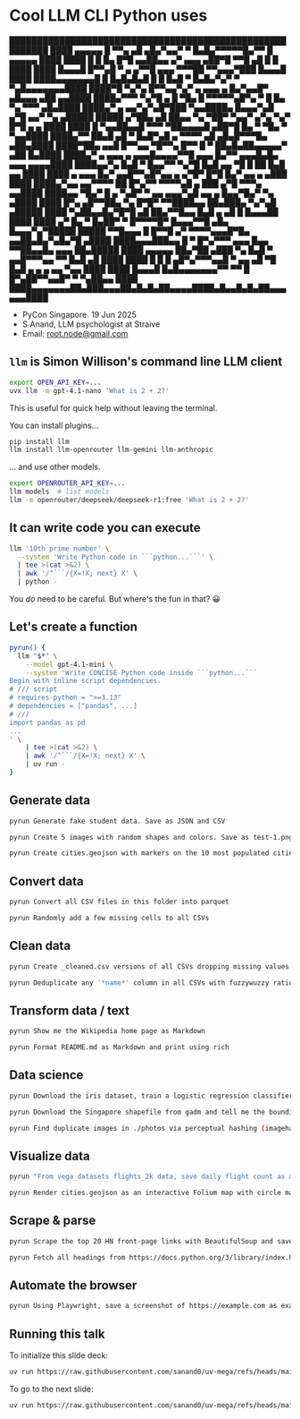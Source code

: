 # Cool LLM CLI Python uses

█████████████████████████████████████████████████████████
████ ▄▄▄▄▄ █ ▀▀▄ ▄█ ▄█▄▀▄▄▀ ▀ █▄█▄▀▀▀▀▀█▄▀▀ █ ▄▄▄▄▄ ████
████ █ █ █▄ █▀█ ▄▄██▄▄ ▄▀ ▄▄▄ ▄██▀█ ▀▀█ ▄█ █ █ ████
████ █▄▄▄█ █▀▀▄█ ▀ ▄ ▄▀▀█ ▄▄▄ ▀▀▀██ ▀▀▄▄▄▀███ █▄▄▄█ ████
████▄▄▄▄▄▄▄█ █ █▄█▄█▄█ █ █ █▄█ ▀ █▄█▄▀▄▀ ▀ ▀▄█▄▄▄▄▄▄▄████
████▀█ ▀▄▀▄ █▀▀▄▄▀▄▀ ▄ ▄▄▄ ▄ █▄▀▄▄█▀ ▄█▄▄▄ ▄██ ▄▄████
████▄▀▀▀ ▀▄▀█ ▄ █ ▀█▄ █ ▀▀▀▀▀▄█▀▄ ▀ █ █▄ ▀▄ ▀▀▀ ▄█▄████
████▄▀ ▄ ▄▄▀▄▀▄█▀███ ▀▄▄████▄ █▄▄▄▀▄█ ▄▀█ ▄▄▀ ▀▄ ▄█████
█████ ▄▀██▄ ▄█ ██▄▄ ▀▄ ▀██▀ ▀▄▄▀ ▄▀▄ ▀▄▀ █▀█ ▄ ▄ ████
████ █ ▀▄▄██▄▄█ ▀▀▀ ▀██▄▄▄▄█ ▄██▀█ █▄ ▀ ▀█▄ ▀ ▀▄▄████
████▄▀▀ ██▄█ ▄█ ▀ █▄█▀▄█ ▄ ▀▀▀▀ ▄█ ▄█▄█▀▀▀█▄ ▄██▄████
████▀██▄ ▄▄█ █▀▀▄▄ ▀█▀▀▄ █▀▀ █ ▀ ██▄█▄██▄▄▄▄▄▀ ▄██ █▄████
████▄▀ ▄ ▄▄▄ ▄ ▄▄▄█▄▄▄▄▀▀█ ▄▄▄ █▄▀▀ ▄▄▄█▄█▄ ▄▄▄ ▄▄▄▄████
████▄▄▀▄ █▄█ ▀ █▄▄▀▀ ▀▄▀█ █▄█ ▄▄ ▀█ █ ██ █▄█ ▄▄ ████
████ ▄ ▄▄▄ █▄▀ ▄▄█▀▀▄█▀▄▄ ▄ ▄▀█▀ █▀█ █▄▀ ▄▄ ▄ ▄███ ████
████▄▀▄▄ ▄▄▀▀▀▀ ██ █▀▄▀▀ ▀▀▀▀▄█ ▄ ███ ▄▀█ ▀▀▀▄ ▄▄████
████▄▄ ▀█▄▀ █ ▄ ▀▄█▀ ▀ ▄▄ ▄▄▄▀▄█ ▄▄ ▄ █▄▄▀█▄▀ ▀▄ ▄████
████ █▀▄ ▄█▀▀██▄ ▀▄ █▀█▀ ▀▀████▄▄ ██▄███▄ ▀▄▀▄█ ▄█████
████ ▀▄██▄▄█▄▀█▀█ ▄█ ██▄▀▀█▄▄ █▄█ ▄ ▄█ █ █▄▄▄██ ████
████ ▄▀ █▄ ▀ █▄██▀ ▀ █▀▀▀▀█▀ █▄▄▄▀▀█ ▄█▄ █▄▄▄▀▄▀█████
█████ ▀▀█▄▄▄ █ █▀▀█ ▄▀ ▀▀▀▀▄▄▄█▀█▄ ▄▄██▄█▄▀▄█▄▀█ ▄████
████▄▄▄███▄▄ █ ▀ █▀▄▀▀▀ ▄▄▄ █▄▄ ▀▀██▄▄█▄ ▄▄▄ ██▄█████
████ ▄▄▄▄▄ ██▄▀██ ▄███ ▀▄ █▄█ ▀ ▄▄█▀▀▀▄▄ ▀▀ █▄█ ▄█ ████
████ █ █ █ ▄█▀▄▀▀▀▄▄█ ▀ ▄▄ ▄█ ▀█ █▄█ ▄ ▄ ▄ ▄▄ ▀▄▄ ████
████ █▄▄▄█ █▄█▄▄▄▄▄▄▄▀▀ ▀▀ █ █▀▄██▀▀▄▄█▀ ▀ ▀▄██▄▄ ████
████▄▄▄▄▄▄▄██▄███▄▄▄██▄█▄█▄██▄▄▄▄████▄█▄▄█▄█▄██▄▄▄▄▄▄████

- PyCon Singapore. 19 Jun 2025
- S Anand, LLM psychologist at Straive
- Email: root.node@gmail.com

<!--

https://github.com/sanand0/talks/blob/main/2025-06-pycon-sg/llm-cli.md

https://api.qrserver.com/v1/create-qr-code/?size=150x150&data=https://github.com/sanand0/talks/blob/main/2025-06-pycon-sg/llm-cli.md

uvx --with pyqrcode qr2text --encode-text 'https://github.com/sanand0/talks/blob/main/2025-06-pycon-sg/llm-cli.md'
-->

## `llm` is Simon Willison's command line LLM client

```bash
export OPEN_API_KEY=...
uvx llm -m gpt-4.1-nano 'What is 2 + 2?'
```

This is useful for quick help without leaving the terminal.

You can install plugins...

```bash
pip install llm
llm install llm-openrouter llm-gemini llm-anthropic
```

... and use other models.

```bash
export OPENROUTER_API_KEY=...
llm models  # list models
llm -m openrouter/deepseek/deepseek-r1:free 'What is 2 + 2?'
```

## It can write code you can execute

````bash
llm '10th prime number' \
  --system 'Write Python code in ```python...```' \
  | tee >(cat >&2) \
  | awk '/^```/{X=!X; next} X' \
  | python -
````

You _do_ need to be careful.
But where's the fun in that? 😀

## Let's create a function

````bash
pyrun() {
  llm "$*" \
    --model gpt-4.1-mini \
    --system 'Write CONCISE Python code inside ```python...```
Begin with inline script dependencies.
# /// script
# requires-python = ">=3.13"
# dependencies = ["pandas", ...]
# ///
import pandas as pd
...
' \
    | tee >(cat >&2) \
    | awk '/^```/{X=!X; next} X' \
    | uv run -
}
````

## Generate data

```bash
pyrun Generate fake student data. Save as JSON and CSV
```

```bash
pyrun Create 5 images with random shapes and colors. Save as test-1.png, ...
```

```bash
pyrun Create cities.geojson with markers on the 10 most populated cities
```

## Convert data

```bash
pyrun Convert all CSV files in this folder into parquet
```

```bash
pyrun Randomly add a few missing cells to all CSVs
```

## Clean data

```bash
pyrun Create _cleaned.csv versions of all CSVs dropping missing values
```

```bash
pyrun Deduplicate any '*name*' column in all CSVs with fuzzywuzzy ratio of 90+
```

## Transform data / text

```bash
pyrun Show me the Wikipedia home page as Markdown
```

```bash
pyrun Format README.md as Markdown and print using rich
```

## Data science

```bash
pyrun Download the iris dataset, train a logistic regression classifier, and print the accuracy
```

```bash
pyrun Download the Singapore shapefile from gadm and tell me the bounding box
```

```bash
pyrun Find duplicate images in ./photos via perceptual hashing (imagehash) and output a CSV of dup clusters
```

## Visualize data

```bash
pyrun "From vega_datasets flights_2k data, save daily flight count as a line chart flights.png"
```

```bash
pyrun Render cities.geojson as an interactive Folium map with circle markers sized by population as cities.html
```

## Scrape & parse

```bash
pyrun Scrape the top 20 HN front-page links with BeautifulSoup and save as hn.json
```

```bash
pyrun Fetch all headings from https://docs.python.org/3/library/index.html and save to python_stdlib_headings.txt
```

## Automate the browser

```bash
pyrun Using Playwright, save a screenshot of https://example.com as example.png
```

## Running this talk

To initialize this slide deck:

```bash
uv run https://raw.githubusercontent.com/sanand0/uv-mega/refs/heads/main/slide.py llm-cli.md
```

To go to the next slide:

```bash
uv run https://raw.githubusercontent.com/sanand0/uv-mega/refs/heads/main/slide.py
```
